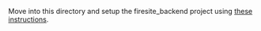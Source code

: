 Move into this directory and setup the firesite_backend project using [these instructions](https://github.com/dfb/firesite_backend).
